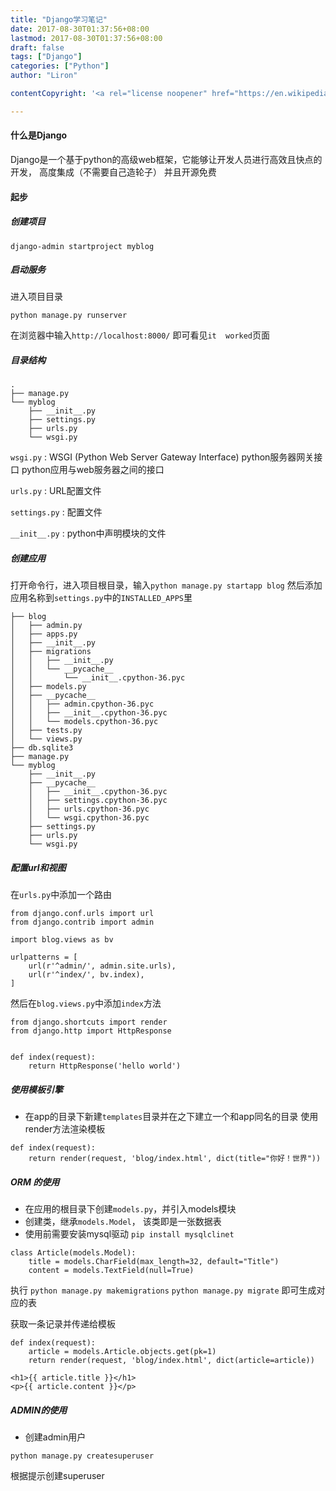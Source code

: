 ```yaml
---
title: "Django学习笔记"
date: 2017-08-30T01:37:56+08:00
lastmod: 2017-08-30T01:37:56+08:00
draft: false
tags: ["Django"]
categories: ["Python"]
author: "Liron"

contentCopyright: '<a rel="license noopener" href="https://en.wikipedia.org/wiki/Wikipedia:Text_of_Creative_Commons_Attribution-ShareAlike_3.0_Unported_License" target="_blank">Creative Commons Attribution-ShareAlike License</a>'

---
```


#### 什么是Django
Django是一个基于python的高级web框架，它能够让开发人员进行高效且快点的开发，
高度集成（不需要自己造轮子） 并且开源免费

#### 起步
##### 创建项目
```
django-admin startproject myblog
```
##### 启动服务
进入项目目录
```
python manage.py runserver
```
在浏览器中输入`http://localhost:8000/` 即可看见`it  worked`页面

##### 目录结构
```
.
├── manage.py
└── myblog
    ├── __init__.py
    ├── settings.py
    ├── urls.py
    └── wsgi.py
```
`wsgi.py` : WSGI (Python Web Server Gateway Interface) python服务器网关接口 python应用与web服务器之间的接口

`urls.py` : URL配置文件

`settings.py` : 配置文件

`__init__.py` : python中声明模块的文件

##### 创建应用
打开命令行，进入项目根目录，输入`python manage.py startapp blog` 然后添加应用名称到`settings.py`中的`INSTALLED_APPS`里

```
├── blog
│   ├── admin.py
│   ├── apps.py
│   ├── __init__.py
│   ├── migrations
│   │   ├── __init__.py
│   │   └── __pycache__
│   │       └── __init__.cpython-36.pyc
│   ├── models.py
│   ├── __pycache__
│   │   ├── admin.cpython-36.pyc
│   │   ├── __init__.cpython-36.pyc
│   │   └── models.cpython-36.pyc
│   ├── tests.py
│   └── views.py
├── db.sqlite3
├── manage.py
└── myblog
    ├── __init__.py
    ├── __pycache__
    │   ├── __init__.cpython-36.pyc
    │   ├── settings.cpython-36.pyc
    │   ├── urls.cpython-36.pyc
    │   └── wsgi.cpython-36.pyc
    ├── settings.py
    ├── urls.py
    └── wsgi.py
```

##### 配置url和视图
在`urls.py`中添加一个路由
```
from django.conf.urls import url
from django.contrib import admin

import blog.views as bv

urlpatterns = [
    url(r'^admin/', admin.site.urls),
    url(r'^index/', bv.index),
]
```

然后在`blog.views.py`中添加`index`方法
```
from django.shortcuts import render
from django.http import HttpResponse


def index(request):
    return HttpResponse('hello world')
```

##### 使用模板引擎
- 在app的目录下新建`templates`目录并在之下建立一个和app同名的目录
使用 render方法渲染模板
```
def index(request):
    return render(request, 'blog/index.html', dict(title="你好！世界"))
```
##### ORM 的使用

- 在应用的根目录下创建`models.py`，并引入models模块
- 创建类，继承`models.Model`， 该类即是一张数据表
- 使用前需要安装mysql驱动 `pip install mysqlclinet`
```
class Article(models.Model):
    title = models.CharField(max_length=32, default="Title")
    content = models.TextField(null=True)
```
执行 `python manage.py makemigrations`
`python manage.py migrate` 即可生成对应的表

获取一条记录并传递给模板
```
def index(request):
    article = models.Article.objects.get(pk=1)
    return render(request, 'blog/index.html', dict(article=article))
```
```
<h1>{{ article.title }}</h1>
<p>{{ article.content }}</p>
```

##### ADMIN的使用
- 创建admin用户
```
python manage.py createsuperuser
```
根据提示创建superuser



